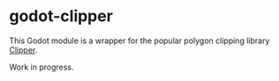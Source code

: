 # godot-clipper

This Godot module is a wrapper for the popular polygon clipping library
[Clipper](http://www.angusj.com/delphi/clipper.php).

Work in progress.
